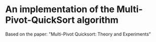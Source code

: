 # An implementation of the Multi-Pivot-QuickSort algorithm

Based on the paper: "Multi-Pivot Quicksort: Theory and Experiments"
